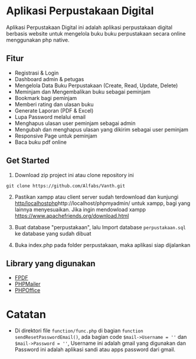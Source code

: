 # Aplikasi Perpustakaan Digital

Aplikasi Perpustakaan Digital ini adalah aplikasi perpustakaan digital berbasis website untuk mengelola buku buku perpustakaan secara online menggunakan php native.

## Fitur

- Registrasi & Login
- Dashboard admin & petugas
- Mengelola Data Buku Perpustakaan (Create, Read, Update, Delete)
- Meminjam dan Mengembalikan buku sebagai peminjam
- Bookmark bagi peminjam
- Memberi rating dan ulasan buku
- Generate Laporan (PDF & Excel)
- Lupa Password melalui email
- Menghapus ulasan user peminjam sebagai admin
- Mengubah dan menghapus ulasan yang dikirim sebagai user peminjam
- Responsive Page untuk peminjam
- Baca buku pdf online


## Get Started

1. Download zip project ini atau clone repository ini
```
git clone https://github.com/Alfabs/Vanth.git
```

2. Pastikan xampp atau client server sudah terdownload dan kunjungi [http/localhostphp](http://localhost/phpmyadmin/)http://localhost/phpmyadmin/ untuk xampp, bagi yang lainnya menyesuaikan. Jika ingin mendowload xampp https://www.apachefriends.org/download.html
   
3. Buat database "perpustakaan", lalu Import database `perpustakaan.sql` ke database yang sudah dibuat
   
4. Buka index.php pada folder perpustakaan, maka aplikasi siap dijalankan

## Library yang digunakan

- [FPDF](https://github.com/Setasign/FPDF)
- [PHPMailer](https://github.com/PHPMailer/PHPMailer)
- [PHPOffice](https://github.com/PHPOffice/PhpSpreadsheet)

# Catatan

- Di direktori file `function/func.php` di bagian `function sendResetPasswordEmail()`, ada bagian code 
  `$mail->Username = ''` dan `$mail->Password = ''`, Username ini adalah gmail yang digunakan dan Password ini adalah aplikasi sandi atau apps password dari gmail.


